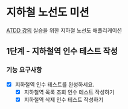 # 지하철 노선도 미션
[ATDD 강의](https://edu.nextstep.camp/c/R89PYi5H) 실습을 위한 지하철 노선도 애플리케이션
## 1단계 - 지하철역 인수 테스트 작성
### 기능 요구사항
- [x] 지하철역 인수 테스트를 완성하세요.
    - [x] 지하철역 목록 조회 인수 테스트 작성하기
    - [x] 지하철역 삭제 인수 테스트 작성하기